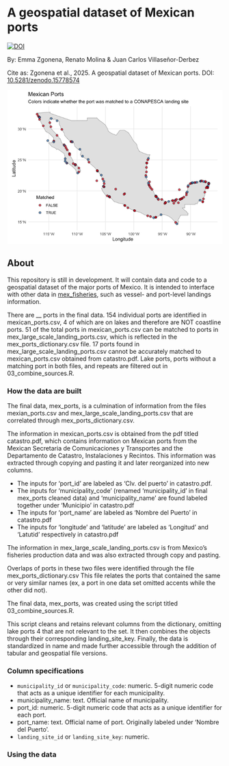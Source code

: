 
<!-- README.md is generated from README.Rmd. Please edit that file -->

# A geospatial dataset of Mexican ports

[![DOI](https://zenodo.org/badge/DOI/10.5281/zenodo.15778575.svg)](https://doi.org/10.5281/zenodo.15778575)

By: Emma Zgonena, Renato Molina & Juan Carlos Villaseñor-Derbez

Cite as: Zgonena et al., 2025. A geospatial dataset of Mexican ports.
DOI:
[10.5281/zenodo.15778574](https://zenodo.org/records/15778575#:~:text=10.5281/zenodo.15778574)

![](README_files/figure-gfm/map-1.png)<!-- -->

## About

This repository is still in development. It will contain data and code
to a geospatial dataset of the major ports of Mexico. It is intended to
interface with other data in
[mex_fisheries](https://github.com/jcvdav/mex_fisheries), such as
vessel- and port-level landings information.

There are \_\_ ports in the final data. 154 individual ports are
identified in mexican_ports.csv, 4 of which are on lakes and therefore
are NOT coastline ports. 51 of the total ports in mexican_ports.csv can
be matched to ports in mex_large_scale_landing_ports.csv, which is
reflected in the mex_ports_dictionary.csv file. 17 ports found in
mex_large_scale_landing_ports.csv cannot be accurately matched to
mexican_ports.csv obtained from catastro.pdf. Lake ports, ports without
a matching port in both files, and repeats are filtered out in
03_combine_sources.R.

### How the data are built

The final data, mex_ports, is a culmination of information from the
files mexian_ports.csv and mex_large_scale_landing_ports.csv that are
correlated through mex_ports_dictionary.csv.

The information in mexican_ports.csv is obtained from the pdf titled
catastro.pdf, which contains information on Mexican ports from the
Mexican Secretaria de Comunicaciones y Transportes and the Departamento
de Catastro, Instalaciones y Recintos. This information was extracted
through copying and pasting it and later reorganized into new columns.

- The inputs for ‘port_id’ are labeled as ‘Clv. del puerto’ in
  catastro.pdf.
- The inputs for ‘municipality_code’ (renamed ‘municipality_id’ in final
  mex_ports cleaned data) and ‘municipality_name’ are found labeled
  together under ‘Municipio’ in catastro.pdf
- The inputs for ‘port_name’ are labeled as ‘Nombre del Puerto’ in
  catastro.pdf
- The inputs for ‘longitude’ and ‘latitude’ are labeled as ‘Longitud’
  and ‘Latutid’ respectively in catastro.pdf

The information in mex_large_scale_landing_ports.csv is from Mexico’s
fisheries production data and was also extracted through copy and
pasting.

Overlaps of ports in these two files were identified through the file
mex_ports_dictionary.csv This file relates the ports that contained the
same or very similar names (ex, a port in one data set omitted accents
while the other did not).

The final data, mex_ports, was created using the script titled
03_combine_sources.R.

This script cleans and retains relevant columns from the dictionary,
omitting lake ports 4 that are not relevant to the set. It then combines
the objects through their corresponding landing_site_key. Finally, the
data is standardized in name and made further accessible through the
addition of tabular and geospatial file versions.

### Column specifications

- `municipality_id` or `municipality_code`: numeric. 5-digit numeric
  code that acts as a unique identifier for each municipality.
- municipality_name: text. Official name of municipality.
- port_id: numeric. 5-digit numeric code that acts as a unique
  identifier for each port.
- port_name: text. Official name of port. Originally labeled under
  ‘Nombre del Puerto’.
- `landing_site_id` or `landing_site_key`: numeric.

### Using the data
